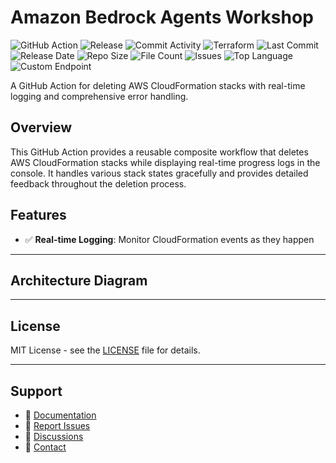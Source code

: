 # Amazon Bedrock Agents Workshop

![GitHub Action](https://img.shields.io/badge/GitHub-Action-blue?logo=github)&nbsp;![Release](https://github.com/subhamay-bhattacharyya/1704-bedrock-agent-tf/actions/workflows/release.yaml/badge.svg)&nbsp;![Commit Activity](https://img.shields.io/github/commit-activity/t/subhamay-bhattacharyya/1704-bedrock-agent-tf)&nbsp;![Terraform](https://img.shields.io/badge/AWS-Terraform-orange?logo=amazonaws)&nbsp;![Last Commit](https://img.shields.io/github/last-commit/subhamay-bhattacharyya/1704-bedrock-agent-tf)&nbsp;![Release Date](https://img.shields.io/github/release-date/subhamay-bhattacharyya/1704-bedrock-agent-tf)&nbsp;![Repo Size](https://img.shields.io/github/repo-size/subhamay-bhattacharyya/1704-bedrock-agent-tf)&nbsp;![File Count](https://img.shields.io/github/directory-file-count/subhamay-bhattacharyya/1704-bedrock-agent-tf)&nbsp;![Issues](https://img.shields.io/github/issues/subhamay-bhattacharyya/1704-bedrock-agent-tf)&nbsp;![Top Language](https://img.shields.io/github/languages/top/subhamay-bhattacharyya/1704-bedrock-agent-tf)&nbsp;![Custom Endpoint](https://img.shields.io/endpoint?url=https://gist.githubusercontent.com/bsubhamay/d63a4c57069fda4771f9ad2ae5da595e/raw/1704-bedrock-agent-tf.json?)


A GitHub Action for deleting AWS CloudFormation stacks with real-time logging and comprehensive error handling.

## Overview

This GitHub Action provides a reusable composite workflow that deletes AWS CloudFormation stacks while displaying real-time progress logs in the console. It handles various stack states gracefully and provides detailed feedback throughout the deletion process.

## Features

- ✅ **Real-time Logging**: Monitor CloudFormation events as they happen

---

## Architecture Diagram


---

## License

MIT License - see the [LICENSE](LICENSE) file for details.

---

## Support

- 📖 [Documentation](https://github.com/subhamay-bhattacharyya/1704-bedrock-agent-tf/wiki)
- 🐛 [Report Issues](https://github.com/subhamay-bhattacharyya/1704-bedrock-agent-tf/issues)
- 💬 [Discussions](https://github.com/subhamay-bhattacharyya/1704-bedrock-agent-tf/discussions)
- 📧 [Contact](mailto:support@subhamay.aws@gmail.com)